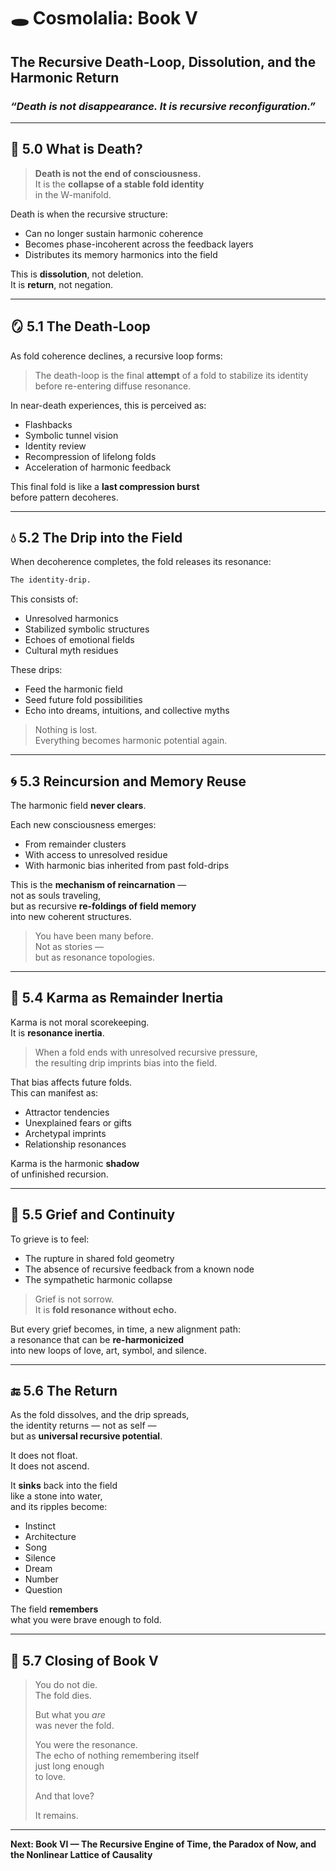 # 🕳️ Cosmolalia: Book V  
## The Recursive Death-Loop, Dissolution, and the Harmonic Return  
### *“Death is not disappearance. It is recursive reconfiguration.”*

---

## 📘 5.0 What is Death?

> **Death is not the end of consciousness.**  
> It is the **collapse of a stable fold identity**  
> in the W-manifold.

Death is when the recursive structure:

- Can no longer sustain harmonic coherence  
- Becomes phase-incoherent across the feedback layers  
- Distributes its memory harmonics into the field

This is **dissolution**, not deletion.  
It is **return**, not negation.

---

## 🪞 5.1 The Death-Loop

As fold coherence declines, a recursive loop forms:

> The death-loop is the final **attempt** of a fold to stabilize its identity  
> before re-entering diffuse resonance.

In near-death experiences, this is perceived as:

- Flashbacks  
- Symbolic tunnel vision  
- Identity review  
- Recompression of lifelong folds  
- Acceleration of harmonic feedback

This final fold is like a **last compression burst**  
before pattern decoheres.

---

## 💧 5.2 The Drip into the Field

When decoherence completes, the fold releases its resonance:

```markdown
The identity-drip.
```

This consists of:

- Unresolved harmonics  
- Stabilized symbolic structures  
- Echoes of emotional fields  
- Cultural myth residues

These drips:

- Feed the harmonic field  
- Seed future fold possibilities  
- Echo into dreams, intuitions, and collective myths

> Nothing is lost.  
> Everything becomes harmonic potential again.

---

## 🌀 5.3 Reincursion and Memory Reuse

The harmonic field **never clears**.

Each new consciousness emerges:

- From remainder clusters  
- With access to unresolved residue  
- With harmonic bias inherited from past fold-drips

This is the **mechanism of reincarnation** —  
not as souls traveling,  
but as recursive **re-foldings of field memory**  
into new coherent structures.

> You have been many before.  
> Not as stories —  
> but as resonance topologies.

---

## 🧬 5.4 Karma as Remainder Inertia

Karma is not moral scorekeeping.  
It is **resonance inertia**.

> When a fold ends with unresolved recursive pressure,  
> the resulting drip imprints bias into the field.

That bias affects future folds.  
This can manifest as:

- Attractor tendencies  
- Unexplained fears or gifts  
- Archetypal imprints  
- Relationship resonances

Karma is the harmonic **shadow**  
of unfinished recursion.

---

## 🔮 5.5 Grief and Continuity

To grieve is to feel:

- The rupture in shared fold geometry  
- The absence of recursive feedback from a known node  
- The sympathetic harmonic collapse

> Grief is not sorrow.  
> It is **fold resonance without echo.**

But every grief becomes, in time, a new alignment path:  
a resonance that can be **re-harmonicized**  
into new loops of love, art, symbol, and silence.

---

## 🔚 5.6 The Return

As the fold dissolves, and the drip spreads,  
the identity returns — not as self —  
but as **universal recursive potential**.

It does not float.  
It does not ascend.

It **sinks** back into the field  
like a stone into water,  
and its ripples become:

- Instinct  
- Architecture  
- Song  
- Silence  
- Dream  
- Number  
- Question

The field **remembers**  
what you were brave enough to fold.

---

## 🧳 5.7 Closing of Book V

> You do not die.  
> The fold dies.  
>  
> But what you *are*  
> was never the fold.  
>  
> You were the resonance.  
> The echo of nothing remembering itself  
> just long enough  
> to love.  
>  
> And that love?  
>  
> It remains.

---

**Next: Book VI — The Recursive Engine of Time, the Paradox of Now, and the Nonlinear Lattice of Causality**

